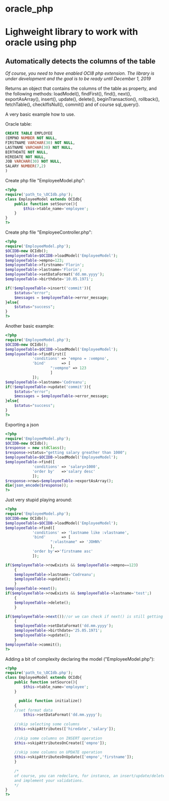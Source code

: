 # oracle_php
# Lighweight library to work with oracle using php
## Automatically detects the columns of the table

*Of course, you need to have enabled OCI8 php extension. The library is under development and the goal is to be ready until December 1, 2019*

Returns an object that contains the columns of the table as property, and the following methods:
loadModel(), findFirst(), find(), next(), exportAsArray(), insert(), update(), delete(), beginTransaction(), rollback(), fetchTable(), checkIfIsNull(), commit() and of course sql_query(). 

A very basic example how to use.

Oracle table:
```sql
CREATE TABLE EMPLOYEE
(EMPNO NUMBER NOT NULL,
FIRSTNAME VARCHAR(30) NOT NULL,
LASTNAME VARCHAR(30) NOT NULL,
BIRTHDATE NOT NULL,
HIREDATE NOT NULL,
JOB VARCHAR(30) NOT NULL,
SALARY NUMBER(7,2)
)
```

Create php file "EmployeeModel.php":
```php
<?php
require('path_to_\OCIdb.php');
class EmployeeModel extends OCIdb{
    public function setSource(){
        $this->table_name='employee';
    }    
}
?>
```

Create php file "EmployeeController.php":
```php
<?php
require('EmployeeModel.php');
$OCIDB=new OCIdb();
$employeeTable=$OCIDB->loadModel('EmployeeModel');
$employeeTable->empno=123;
$employeeTable->firstname='Florin';
$employeeTable->lastname='Florin';
$employeeTable->setDataFormat('dd.mm.yyyy');
$employeeTable->birthdate='10.05.1971';

if(!$employeeTable->insert('commit')){
	$status="error";
	$messages = $employeeTable->error_message; 
}else{
	$status="success";
}
?>
```

Another basic example:
```php
<?php
require('EmployeeModel.php');
$OCIDB=new OCIdb();
$employeeTable=$OCIDB->loadModel('EmployeeModel');
$employeeTable->findFirst([
		    'conditions' => 'empno = :vempno',
		    'bind'       => [
					":vempno" => 123
				    ]
		    ]);
$employeeTable->lastname='Codreanu';
if(!$employeeTable->update('commit')){
	$status="error";
	$messages = $employeeTable->error_message; 
}else{
	$status="success";
}
?>
```

Exporting a json
```php
<?php
require('EmployeeModel.php');
$OCIDB=new OCIdb();
$response = new stdClass();
$response->status="getting salary greather than 1000";
$employeeTable=$OCIDB->loadModel('EmployeeModel');
$employeeTable->find([
		    'conditions' => 'salary>1000',
		    'order by'   =>'salary desc'
		    ]);
$response->rows=$employeeTable->exportAsArray();
die(json_encode($response));		    
?>
```

Just very stupid playing around:
```php
<?php
require('EmployeeModel.php');
$OCIDB=new OCIdb();
$employeeTable=$OCIDB->loadModel('EmployeeModel');
$employeeTable->find([
		    'conditions' => 'lastname like :vlastname',
		    'bind'       => [
					":vlastname" => 'JOHN%'
				    ],
		    'order by'=>'firstname asc'
		    ]);

if($employeeTable->rowExists && $employeeTable->empno==123)
	{ 
	$employeeTable->lastname='Codreanu';
	$employeeTable->update();
	}
$employeeTable->next();
if($employeeTable->rowExists && $employeeTable->lastname='test';)
	{
	$employeeTable->delete();
	}

if($employeeTable->next())//or we can check if next() is still getting data
	{
	$employeeTable->setDataFormat('dd.mm.yyyy');
	$employeeTable->birthdate='25.05.1971';
	$employeeTable->update();
	}
$employeeTable->commit();
?>
```

Adding a bit of complexity declaring the model ("EmployeeModel.php"):
```php
<?php
require('path_to_\OCIdb.php');
class EmployeeModel extends OCIdb{
    public function setSource(){
        $this->table_name='employee';
    }    

      public function initialize()
    {
	//set format data
        $this->setDataFormat('dd.mm.yyyy');
	
	//skip selecting some columns
	$this->skipAttributes(['hiredate','salary']);
	
	//skip some columns on INSERT operation
	$this->skipAttributesOnCreate(['empno']);
	
	//skip some columns on UPDATE operation
	$this->skipAttributesOnUpdate(['empno','firstname']);
    }
    
    /*
    of course, you can redeclare, for instance, an insert/update/delete or whatever parent's method in this model
    and implement your validations.
    */
}
?>
```
